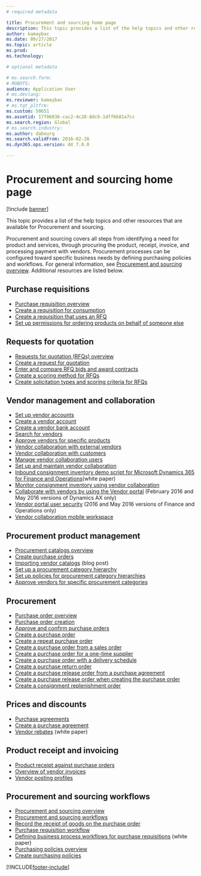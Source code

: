 ```yaml
---
# required metadata

title: Procurement and sourcing home page
description: This topic provides a list of the help topics and other resources that are available for Procurement and sourcing.
author: kamaybac
ms.date: 09/27/2017
ms.topic: article
ms.prod: 
ms.technology: 

# optional metadata

# ms.search.form: 
# ROBOTS: 
audience: Application User
# ms.devlang: 
ms.reviewer: kamaybac
# ms.tgt_pltfrm: 
ms.custom: 50651
ms.assetid: 17f06036-cac2-4c28-8dc6-1dff6b81a7cc
ms.search.region: Global
# ms.search.industry: 
ms.author: dabourq
ms.search.validFrom: 2016-02-28
ms.dyn365.ops.version: AX 7.0.0

---
```


# Procurement and sourcing home page

[!include [banner](../includes/banner.md)]

This topic provides a list of the help topics and other resources that are available for Procurement and sourcing.

Procurement and sourcing covers all steps from identifying a need for product and services, through procuring the product, receipt, invoice, and processing payment with vendors. Procurement processes can be configured toward specific business needs by defining purchasing policies and workflows. For general information, see [Procurement and sourcing overview](procurement-sourcing-overview.md). Additional resources are listed below.

## Purchase requisitions
-   [Purchase requisition overview](purchase-requisitions-overview.md)
-   [Create a requisition for consumption](tasks/create-requisition-consumption.md)
-   [Create a requisition that uses an RFQ](tasks/create-requisition-uses-rfq.md)
-   [Set up permissions for ordering products on behalf of someone else](tasks/set-up-permissions-ordering-products.md)

## Requests for quotation
-   [Requests for quotation (RFQs) overview](request-quotations.md)
-   [Create a request for quotation](tasks/create-request-quotation.md)
-   [Enter and compare RFQ bids and award contracts](tasks/enter-compare-rfq-bids-award-contracts.md)
-   [Create a scoring method for RFQs](tasks/create-scoring-method-rfqs.md)
-   [Create solicitation types and scoring criteria for RFQs](tasks/create-solicitation-types-scoring-criteria-rfqs.md)

## Vendor management and collaboration
-   [Set up vendor accounts](set-up-vendor-accounts.md)
-   [Create a vendor account](tasks/create-vendor-account.md)
-   [Create a vendor bank account](tasks/create-vendor-bank-account.md)
-   [Search for vendors](tasks/search-vendors.md)
-   [Approve vendors for specific products](tasks/approve-vendors-specific-products.md)
-   [Vendor collaboration with external vendors](vendor-collaboration-work-external-vendors.md)
-   [Vendor collaboration with customers](vendor-collaboration-work-customers-dynamics-365-operations.md)
-   [Manage vendor collaboration users](manage-vendor-collaboration-users.md)
-   [Set up and maintain vendor collaboration](set-up-maintain-vendor-collaboration.md)
-   [Inbound consignment inventory demo script for Microsoft Dynamics 365 for Finance and Operations](https://www.microsoft.com/download/details.aspx?id=101945)(white paper)
-   [Monitor consignment inventory using vendor collaboration](../inventory/tasks/monitor-consignment-inventory-vendor-collaboration.md)
-   [Collaborate with vendors by using the Vendor portal](collaborate-vendors-vendor-portal.md)  (February 2016 and May 2016 versions of Dynamics AX only)
-   [Vendor portal user security](configure-security-vendor-portal-users.md) (2016 and May 2016 versions of Finance and Operations only)
-   [Vendor collaboration mobile workspace](vendor-collaboration-mobile-workspace.md)

## Procurement product management
-   [Procurement catalogs overview](procurement-catalogs.md)
-   [Create purchase orders](tasks/create-procurement-catalog.md)
-   [Importing vendor catalogs](https://blogs.msdn.microsoft.com/dynamicsaxscm/2016/05/25/vendor-catalogs-in-dynamics-ax/) (blog post)
-   [Set up a procurement category hierarchy](tasks/set-up-procurement-category-hierarchy.md)
-   [Set up policies for procurement category hierarchies](tasks/set-up-policies-procurement-category-hierarchies.md)
-   [Approve vendors for specific procurement categories](tasks/approve-vendors-specific-procurement-categories.md)

## Procurement
-   [Purchase order overview](purchase-order-overview.md)
-   [Purchase order creation](purchase-order-creation.md)
-   [Approve and confirm purchase orders](purchase-order-approval-confirmation.md)
-   [Create a purchase order](tasks/create-purchase-order.md)
-   [Create a repeat purchase order](tasks/create-repeat-purchase-order.md)
-   [Create a purchase order from a sales order](../sales-marketing/tasks/create-purchase-order-sales-order.md)
-   [Create a purchase order for a one-time supplier](tasks/create-purchase-order-one-time-supplier.md)
-   [Create a purchase order with a delivery schedule](tasks/create-purchase-order-delivery-schedule.md)
-   [Create a purchase return order](tasks/create-purchase-return-order.md)
-   [Create a purchase release order from a purchase agreement](tasks/create-purchase-release-order-purchase-agreement.md)
-   [Create a purchase release order when creating the purchase order](tasks/create-purchase-release-order-creating-purchase-order.md)
-   [Create a consignment replenishment order](../inventory/tasks/create-consignment-replenishment-order.md)

## Prices and discounts
-   [Purchase agreements](purchase-agreements.md)
-   [Create a purchase agreement](tasks/create-purchase-agreement.md)
-   [Vendor rebates](https://docs.microsoft.com/dynamics/s-e/) (white paper)

## Product receipt and invoicing
-   [Product receipt against purchase orders](product-receipt-against-purchase-orders.md)
-   [Overview of vendor invoices](../../financials/accounts-payable/vendor-invoices-overview.md)
-   [Vendor posting profiles](../../financials/accounts-payable/vendor-posting-profiles.md)

## Procurement and sourcing workflows
-   [Procurement and sourcing overview](procurement-sourcing-overview.md)
-   [Procurement and sourcing workflows](procurement-sourcing-workflows.md)
-   [Record the receipt of goods on the purchase order](tasks/record-receipt-goods-purchase-order.md)
-   [Purchase requisition workflow](purchase-requisitions-workflow.md)
-   [Defining business process workflows for purchase requisitions](https://www.microsoft.com/download/details.aspx?id=101821) (white paper)
-   [Purchasing policies overview](purchase-policies.md)
-   [Create purchasing policies](tasks/create-purchasing-policies.md)





[!INCLUDE[footer-include](../../includes/footer-banner.md)]